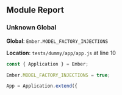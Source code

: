 ## Module Report
### Unknown Global

**Global**: `Ember.MODEL_FACTORY_INJECTIONS`

**Location**: `tests/dummy/app/app.js` at line 10

```js
const { Application } = Ember;

Ember.MODEL_FACTORY_INJECTIONS = true;

App = Application.extend({
```
